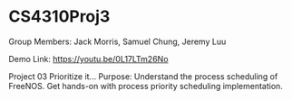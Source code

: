 # CS4310Proj3

Group Members: Jack Morris, Samuel Chung, Jeremy Luu

Demo Link: https://youtu.be/0L17LTm26No

Project 03 Prioritize it... Purpose: Understand the process scheduling of FreeNOS. Get hands-on with process priority scheduling implementation.
